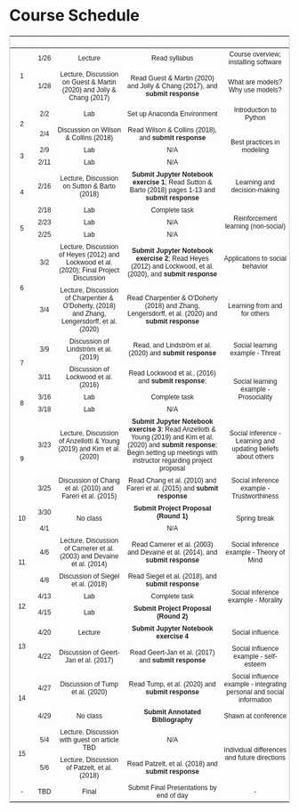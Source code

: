 # Course Schedule
<!-- https://thisdavej.com/copy-table-in-excel-and-paste-as-a-markdown-table/ -->
<!-- https://tableizer.journalistopia.com/tableizer.php -->
<!-- https://jsfiddle.net/7h89y55r/ -->

<style type="text/css">
    table.tableizer-table {
        font-size: 12px;
        border: 1px solid #CCC;
        font-family: Arial, Helvetica, sans-serif;
    }

    .tableizer-table td {
        padding: 4px;
        margin: 3px;
    }

    .tableizer-table th {
        text-align: center;
        color: #FFF;
        font-weight: bold;
    }

    .tableizer-table tr {
        text-align: center;
    }
</style>
<table class="tableizer-table">
    <thead>
        <tr class="tableizer-firstrow">
            <th>Week</th>
            <th>Date</th>
            <th>Type</th>
            <th>Assignment</th>
            <th>Topic</th>
        </tr>
    </thead>
    <tbody>
        <tr>
            <td rowspan=2>1</td>
            <td>1/26</td>
            <td>Lecture</td>
            <td>Read syllabus</td>
            <td>Course overview; installing software</td>
        </tr>
        <tr>
            <td>1/28</td>
            <td>Lecture, Discussion on Guest & Martin (2020) and Jolly & Chang (2017)</td>
            <td>Read Guest & Martin (2020) and Jolly & Chang (2017), and <b>submit response</b></td>
            <td>What are models? Why use models?</td>
        </tr>
        <tr>
            <td rowspan=2>2</td>
            <td>2/2</td>
            <td>Lab</td>
            <td>Set up Anaconda Environment</td>
            <td>Introduction to Python</td>
        </tr>
        <tr>
            <td>2/4</td>
            <td>Discussion on Wilson & Collins (2018)</td>
            <td>Read Wilson & Collins (2018), and <b>submit response</b></td>
            <td rowspan=3>Best practices in modeling </td>
        </tr>
        <tr>
            <td rowspan=2>3</td>
            <td>2/9</td>
            <td>Lab</td>
            <td>N/A</td>
        </tr>
        <tr>
            <td>2/11</td>
            <td>Lab</td>
            <td>N/A</td>
        </tr>
        <tr>
            <td rowspan=2>4</td>
            <td>2/16</td>
            <td>Lecture, Discussion on Sutton & Barto (2018)</td>
            <td><b>Submit Jupyter Notebook exercise 1</b>; Read Sutton & Barto (2018) pages 1-13 and <b>submit response</b></td>
            <td>Learning and decision-making</td>
        </tr>
        <tr>
            <td>2/18</td>
            <td>Lab</td>
            <td>Complete task</td>
            <td rowspan=3>Reinforcement learning (non-social)</td>
        </tr>
        <tr>
            <td rowspan=2>5</td>
            <td>2/23</td>
            <td>Lab</td>
            <td>N/A</td>
        </tr>
        <tr>
            <td>2/25</td>
            <td>Lab</td>
            <td>N/A</td>
        </tr>
        <tr>
            <td rowspan=2>6</td>
            <td>3/2</td>
            <td>Lecture, Discussion of Heyes (2012) and Lockwood et al. (2020); Final Project Discussion</td>
            <td><b>Submit Jupyter Notebook exercise 2</b>; Read Heyes (2012) and Lockwood, et al. (2020), and <b>submit response</b>
            </td>
            <td>Applications to social behavior</td>
        </tr>
        <tr>
            <td>3/4</td>
            <td>Lecture, Discussion of Charpentier & O'Doherty, (2018) and Zhang, Lengersdorff, et al. (2020)</td>
            <td>Read Charpentier & O'Doherty (2018) and Zhang, Lengersdorff, et al. (2020) and <b>submit response</b></td>
            <td>Learning from and for others</td>
        </tr>
        <tr>
            <td rowspan=2>7</td>
            <td>3/9</td>
            <td>Discussion of Lindström et al. (2019)</td>
            <td>Read, and Lindström et al. (2020) and <b>submit response</b> </td>
            <td>Social learning example - Threat</td>
        </tr>
        <tr>
            <td>3/11</td>
            <td>Discussion of Lockwood et al. (2016)</td>
            <td>Read Lockwood et al., (2016) and <b>submit response</b>; </td>
            <td rowspan=3>Social learning example - Prosociality</td>
        </tr>
        <tr>
            <td rowspan=2>8</td>
            <td>3/16</td>
            <td>Lab</td>
            <td>Complete task</td>
        </tr>
        <tr>
            <td>3/18</td>
            <td>Lab</td>
            <td>N/A</td>
        </tr>
        <tr>
            <td rowspan=2>9</td>
            <td>3/23</td>
            <td>Lecture, Discussion of Anzellotti & Young (2019) and Kim et al. (2020)</td>
            <td><b>Submit Jupyter Notebook exercise 3</b>; Read Anzellotti & Young (2019) and Kim et al. (2020) and <b>submit response</b>; Begin setting up meetings with instructor regarding project proposal</td>
            <td>Social inference - Learning and updating beliefs about others</td>
        </tr>
        <tr>
            <td>3/25</td>
            <td>Discussion of Chang et al. (2010) and Fareri et al. (2015)</td>
            <td>Read Chang et al. (2010) and Fareri et al. (2015) and <b>submit response</b></td>
            <td>Social inference example -Trustworthiness</td>
        </tr>
        <tr>
            <td rowspan=2>10</td>
            <td>3/30</td>
            <td rowspan=2>No class</td>
            <td><b>Submit Project Proposal (Round 1)</b></td>
            <td rowspan=2>Spring break</td>
        </tr>
        <tr>
            <td>4/1</td>
            <td>N/A</td>
        </tr>
        <tr>
            <td rowspan=2>11</td>
            <td>4/6</td>
            <td>Lecture, Discussion of Camerer et al. (2003) and Devaine et al. (2014)</td>
            <td>Read Camerer et al. (2003) and Devaine et al. (2014), and <b>submit response</b></td>
            <td>Social inference example - Theory of Mind</td>
        </tr>
        <tr>
            <td>4/8</td>
            <td>Discussion of Siegel et al. (2018)</td>
            <td>Read Siegel et al. (2018), and <b>submit response</b></td>
            <td rowspan=3>Social inference example - Morality</td>
        </tr>
        <tr>
            <td rowspan=2>12</td>
            <td>4/13</td>
            <td>Lab</td>
            <td>Complete task</td>
        </tr>
        <tr>
            <td>4/15</td>
            <td>Lab</td>
            <td><b>Submit Project Proposal (Round 2)</b></td>
        </tr>
        <tr>
            <td rowspan=2>13</td>
            <td>4/20</td>
            <td>Lecture</td>
            <td><b>Submit Jupyter Notebook exercise 4</b></td>
            <td>Social influence</td>
        </tr>
        <tr>
            <td>4/22</td>
            <td>Discussion of Geert-Jan et al. (2017)</td>
            <td>Read Geert-Jan et al. (2017) and <b>submit response</b></td>
            <td>Social influence example - self-esteem</td>
        </tr>
        <tr>
            <td rowspan=2>14</td>
            <td>4/27</td>
            <td>Discussion of Tump et al. (2020)</td>
            <td>Read Tump, et al. (2020) and <b>submit response</b></td>
            <td>Social influence example - integrating personal and social information</td>
        </tr>
        <tr>
            <td>4/29</td>
            <td>No class</td>
            <td><b>Submit Annotated Bibliography</b></td>
            <td>Shawn at conference</td>
        </tr>
        <tr>
            <td rowspan=2>15</td>
            <td>5/4</td>
            <td>Lecture, Discussion with guest on article TBD</td>
            <td>N/A</td>
            <td rowspan=2>Individual differences and future directions</td>
        </tr>
        <tr>
            <td>5/6</td>
            <td>Lecture, Discussion of Patzelt, et al. (2018)</td>
            <td>Read Patzelt, et al. (2018) and <b>submit response</b></td>
        </tr>
        <tr>
            <td>-</td>
            <td>TBD</td>
            <td>Final</td>
            <td>Submit Final Presentations by end of day</td>
            <td>-</td>
        </tr>
    </tbody>
</table>